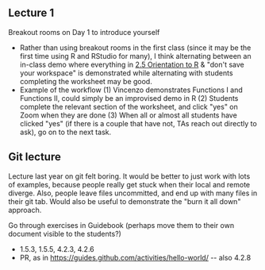 ## Lecture 1

Breakout rooms on Day 1 to introduce yourself

+ Rather than using breakout rooms in the first class (since it may be the first time using R and RStudio for many), I think alternating between an in-class demo where everything in [2.5 Orientation to R](https://stat545guidebook.netlify.app/introduction-to-r.html) & "don't save your workspace" is demonstrated while alternating with students completing the worksheet may be good. 
+ Example of the workflow (1) Vincenzo demonstrates Functions I and Functions II, could simply be an improvised demo in R (2) Students complete the relevant section of the worksheet, and click "yes" on Zoom when they are done (3) When all or almost all students have clicked "yes" (if there is a couple that have not, TAs reach out directly to ask), go on to the next task.

## Git lecture

Lecture last year on git felt boring. It would be better to just work with lots of examples, because people really get stuck when their local and remote diverge. Also, people leave files uncommitted, and end up with many files in their git tab. Would also be useful to demonstrate the "burn it all down" approach.

Go through exercises in Guidebook (perhaps move them to their own document visible to the students?)

- 1.5.3, 1.5.5, 4.2.3, 4.2.6
- PR, as in https://guides.github.com/activities/hello-world/ -- also 4.2.8